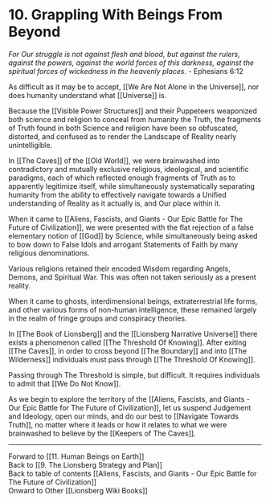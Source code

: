 # 10. Grappling With Beings From Beyond

*For Our struggle is not against flesh and blood, but against the rulers, against the powers, against the world forces of this darkness, against the spiritual forces of wickedness in the heavenly places.* - Ephesians 6:12

As difficult as it may be to accept, [[We Are Not Alone in the Universe]], nor does humanity understand what [[Universe]] is. 

Because the [[Visible Power Structures]] and their Puppeteers weaponized both science and religion to conceal from humanity the Truth, the fragments of Truth found in both Science and religion have been so obfuscated, distorted, and confused as to render the Landscape of Reality nearly unintelligible. 

In [[The Caves]] of the [[Old World]], we were brainwashed into contradictory and mutually exclusive religious, ideological, and scientific paradigms, each of which reflected enough fragments of Truth as to apparently legitimize itself, while simultaneously systematically separating humanity from the ability to effectively navigate towards a Unified understanding of Reality as it actually is, and Our place within it. 

When it came to [[Aliens, Fascists, and Giants  - Our Epic Battle for The Future of Civilization]], we were presented with the flat rejection of a false elementary notion of [[God]] by Science, while simultaneously being asked to bow down to False Idols and arrogant Statements of Faith by many religious denominations. 

Various religions retained their encoded Wisdom regarding Angels, Demons, and Spiritual War. This was often not taken seriously as a present reality. 

When it came to ghosts, interdimensional beings, extraterrestrial life forms, and other various forms of non-human intelligence, these remained largely in the realm of fringe groups and conspiracy theories. 

In [[The Book of Lionsberg]] and the [[Lionsberg Narrative Universe]] there exists a phenomenon called [[The Threshold Of Knowing]]. After exiting [[The Caves]], in order to cross beyond [[The Boundary]] and into [[The Wilderness]] individuals must pass through [[The Threshold Of Knowing]]. 

Passing through The Threshold is simple, but difficult. It requires individuals to admit that [[We Do Not Know]].  

As we begin to explore the territory of the [[Aliens, Fascists, and Giants  - Our Epic Battle for The Future of Civilization]], let us suspend Judgement and Ideology, open our minds, and do our best to [[Navigate Towards Truth]], no matter where it leads or how it relates to what we were brainwashed to believe by the [[Keepers of The Caves]]. 

___

Forward to [[11. Human Beings on Earth]]      
Back to [[9. The Lionsberg Strategy and Plan]]      
Back to table of contents [[Aliens, Fascists, and Giants  - Our Epic Battle for The Future of Civilization]]  
Onward to Other [[Lionsberg Wiki Books]]  

